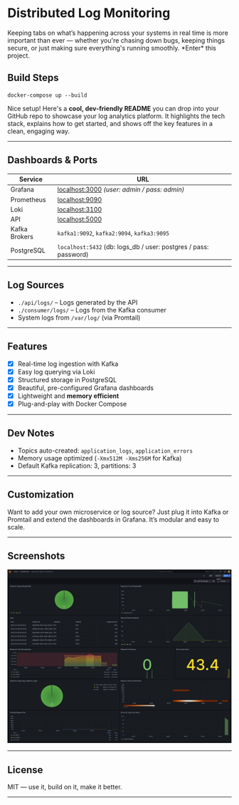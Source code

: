 # Distributed Log Monitoring

Keeping tabs on what’s happening across your systems in real time is more important than ever — whether you're chasing down bugs, keeping things secure, or just making sure everything's running smoothly. \*Enter\* this project.

## Build Steps

```shell
docker-compose up --build
```
Nice setup! Here's a **cool, dev-friendly README** you can drop into your GitHub repo to showcase your log analytics platform. It highlights the tech stack, explains how to get started, and shows off the key features in a clean, engaging way.

---
##  Dashboards & Ports

| Service       | URL                             |
|---------------|----------------------------------|
| Grafana       | [localhost:3000](http://localhost:3000) *(user: admin / pass: admin)* |
| Prometheus    | [localhost:9090](http://localhost:9090) |
| Loki          | [localhost:3100](http://localhost:3100) |
| API           | [localhost:5000](http://localhost:5000) |
| Kafka Brokers | `kafka1:9092`, `kafka2:9094`, `kafka3:9095` |
| PostgreSQL    | `localhost:5432` (db: logs_db / user: postgres / pass: password) |

---

##  Log Sources

- `./api/logs/` – Logs generated by the API
- `./consumer/logs/` – Logs from the Kafka consumer
- System logs from `/var/log/` (via Promtail)

---

##  Features

- [x] Real-time log ingestion with Kafka
- [x] Easy log querying via Loki
- [x] Structured storage in PostgreSQL
- [x] Beautiful, pre-configured Grafana dashboards
- [x] Lightweight and **memory efficient**
- [x] Plug-and-play with Docker Compose

---

## Dev Notes

- Topics auto-created: `application_logs`, `application_errors`
- Memory usage optimized (`-Xmx512M -Xms256M` for Kafka)
- Default Kafka replication: 3, partitions: 3

---

##  Customization

Want to add your own microservice or log source? Just plug it into Kafka or Promtail and extend the dashboards in Grafana. It’s modular and easy to scale.

---

##  Screenshots

![Dashboard](assets/Dashboard.png)

---

##  License

MIT — use it, build on it, make it better.

---
